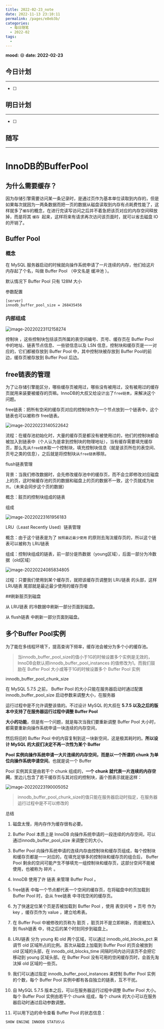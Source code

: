 ```yaml
---
title: 2022-02-23_note
date: 2022-11-13 23:10:11
permalink: /pages/e8eb3b/
categories:
  - 每日随笔
  - 2022-02
tags:
  - 
---
```

**mood:** :smile:  									**date: 2022-02-23**  
## 今日计划  
------
- [ ]  
## 明日计划  
------
- [ ]  
## 随写 
------

# InnoDB的BufferPool

## 为什么需要缓存？

因为存储引擎需要访问某一条记录时，是通过页作为基本单位读取到内存的，但是如果每次就因为一两条数据而把一页的数据从磁盘读取到内存有点耗费性能了，这样就多了`缓存`的概念，在进行完读写访问之后并不着急把该页对应的内存空间释放掉，而是将其 `缓存 `起来，这样将来有请求再次访问该页面时，就可以省去磁盘 IO 的开销了。

## Buffer Pool

### 概念

在 MySQL 服务器启动的时候就向操作系统申请了一片连续的内存，他们给这片内存起了个名，叫做 Buffer Pool （中文名是 缓冲池 ）。

默认情况下 Buffer Pool 只有 128M 大小

参数配置

```
[server] 
innodb_buffer_pool_size = 268435456
```

### 内部组成

![image-20220223112158274](https://img.ggball.top/picGo/image-20220223112158274.png)

控制块 ，这些控制块包括该页所属的表空间编号、页号、缓存页在 Buffer Pool 中的地址、链表节点信息、一些锁信息以及 LSN 信息，控制块和缓存页是一一对应的，它们都被存放到 Buffer Pool 中，其中控制块被存放到 Buffer Pool的前边，缓存页被存放到 Buffer Pool 后边。



## free链表的管理

为了让存储引擎能区分，哪些缓存页被用过，哪些没有被用过，没有被用过的缓存页就用来装要被缓存的页嘛。InnoDB的大叔又给设计出了`free链表`，来解决这个问题。

free链表：把所有空闲的缓存页对应的控制块作为一个节点放到一个链表中，这个链表也可以被称作 free链表。

![image-20220223140522642](https://img.ggball.top/picGo/image-20220223140522642.png)

流程：在缓存池初始化时，大量的缓存页是都没有被使用过的，他们的控制块都会被加入到链表中（个人认为是拿到控制块的物理地址），当有缓存需要填充缓存页，那么先从`free链表`取一个控制块，填充控制块信息（就是该页所在的表空间、页号之类的信息），之后就是将控制块从`free链表`移除。

flush链表管理

背景：当我们修改数据时，会先修改缓存池中的缓存页，而不会立即修改对应磁盘上的页，这时候缓存池的页的数据和磁盘上的页的数据不一致，这个页就成为`脏页`。（未来会同步这个页的数据）

概念：脏页的控制块组成的链表

组成

![image-20220223161956183](https://img.ggball.top/picGo/image-20220223161956183.png)

LRU（Least Recently Used）链表管理

概念：由于这个链表是为了 `按照最近最少使用` 的原则去淘汰缓存页的，所以这个链表可以被称为 LRU链表 

组成：控制块组成的链表，前一部分是热数据（young区域），后面一部分为冷数据（old区域）

![image-20220224085834805](https://img.ggball.top/picGo/image-20220224085834805.png)

过程：只要我们使用到某个缓存页，就把该缓存页调整到 LRU链表 的头部，这样 LRU链表 尾部就是最近最少使用的缓存页喽



##刷新脏页到磁盘

从 LRU链表 的冷数据中刷新一部分页面到磁盘。

从 flush链表 中刷新一部分页面到磁盘。



## 多个Buffer Pool实例

为了能在多线程环境下，提高查询下频率，缓存池会被分为多个小的缓存池。

> 当innodb_buffer_pool_size的值小于1G的时候设置多个实例是无效的，InnoDB会默认把innodb_buffer_pool_instances 的值修改为1。而我们鼓励在 Buffer Pool 大小或等于1G的时候设置多个 Buffer Pool 实例

innodb_buffer_pool_chunk_size

在 MySQL 5.7.5 之前， Buffer Pool 的大小只能在服务器启动时通过配置 innodb_buffer_pool_size 启动参数来调整大小，在服务器

运行过程中是不允许调整该值的。不过设计 MySQL 的大叔在 **5.7.5 以及之后的版本中支持了在服务器运行过程中调整 Buffer Pool** 

**大小的功能**，但是有一个问题，就是每次当我们要重新调整 Buffer Pool 大小时，都需要重新向操作系统申请一块连续的内存空间，

然后将旧的 Buffer Pool 中的内容复制到这一块新空间，这是极其耗时的。**所以设计 MySQL 的大叔们决定不再一次性为某个 Buffer** 

**Pool 实例向操作系统申请一大片连续的内存空间，而是以一个所谓的 chunk 为单位向操作系统申请空间**。也就是说一个 Buffer 

Pool 实例其实是由若干个 chunk 组成的，**一个 chunk 就代表一片连续的内存空间**，里边儿包含了若干缓存页与其对应的控制块，画个图表示就是这样：

![image-20220223190005052](https://img.ggball.top/picGo/image-20220223190005052.png)

> innodb_buffer_pool_chunk_size的值只能在服务器启动时指定，在服务器运行过程中是不可以修改的



总结

1. 磁盘太慢，用内存作为缓存很有必要。

2. Buffer Pool 本质上是 InnoDB 向操作系统申请的一段连续的内存空间，可以通过innodb_buffer_pool_size 来调整它的大小。

3. Buffer Pool 向操作系统申请的连续内存由控制块和缓存页组成，每个控制块和缓存页都是一一对应的，在填充足够多的控制块和缓存页的组合后， Buffer Pool 剩余的空间可能产生不够填充一组控制块和缓存页，这部分空间不能被使用，也被称为 碎片 。

4. InnoDB 使用了许 链表 来管理 Buffer Pool 。

5. free链表 中每一个节点都代表一个空闲的缓存页，在将磁盘中的页加载到 Buffer Pool 时，会从 free链表 中寻找空闲的缓存页。

6. 为了快速定位某个页是否被加载到 Buffer Pool ，使用 表空间号 + 页号 作为 key ，缓存页作为 value ，建立哈希表。

7. 在 Buffer Pool 中被修改的页称为 脏页 ，脏页并不是立即刷新，而是被加入到 flush链表 中，待之后的某个时刻同步到磁盘上。

8. LRU链表 分为 young 和 old 两个区域，可以通过 innodb_old_blocks_pct 来调节 old 区域所占的比例。首次从磁盘上加载到 Buffer Pool 的页会被放到 old 区域的头部，在 innodb_old_blocks_time 间隔时间内访问该页不会把它移动到 young 区域头部。在 Buffer Pool 没有可用的空闲缓存页时，会首先淘汰掉 old 区域的一些页。

9. 我们可以通过指定 innodb_buffer_pool_instances 来控制 Buffer Pool 实例的个数，每个 Buffer Pool 实例中都有各自独立的链表，互不干扰。

10. 自 MySQL 5.7.5 版本之后，可以在服务器运行过程中调整 Buffer Pool 大小。每个 Buffer Pool 实例由若干个 chunk 组成，每个 chunk 的大小可以在服务器启动时通过启动参数调整。

11. 可以用下边的命令查看 Buffer Pool 的状态信息：

   ```
   SHOW ENGINE INNODB STATUS\G
   ```

   